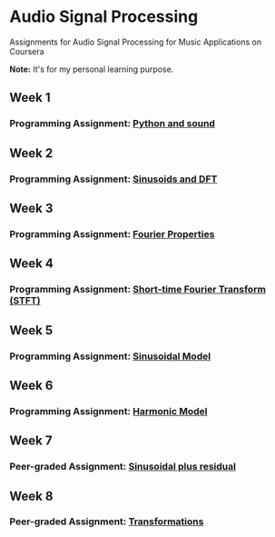 # Audio Signal Processing
Assignments for Audio Signal Processing for Music Applications on Coursera

<strong>Note:</strong> It's for my personal learning purpose.

## Week 1
### Programming Assignment: [Python and sound](https://github.com/akueisara/audio-signal-processing/tree/master/week%201/A1)

## Week 2
### Programming Assignment: [Sinusoids and DFT](https://github.com/akueisara/audio-signal-processing/tree/master/week%202/A2)

## Week 3
### Programming Assignment: [Fourier Properties](https://github.com/akueisara/audio-signal-processing/tree/master/week%203/A3)

## Week 4
### Programming Assignment: [Short-time Fourier Transform (STFT)](https://github.com/akueisara/audio-signal-processing/tree/master/week%204/A4)

## Week 5
### Programming Assignment: [Sinusoidal Model](https://github.com/akueisara/audio-signal-processing/tree/master/week%205/A5)

## Week 6
### Programming Assignment: [Harmonic Model](https://github.com/akueisara/audio-signal-processing/tree/master/week%206/A6)

## Week 7
### Peer-graded Assignment: [Sinusoidal plus residual](https://github.com/akueisara/audio-signal-processing/tree/master/week%207)

## Week 8
### Peer-graded Assignment: [Transformations](https://github.com/akueisara/audio-signal-processing/tree/master/week%208)